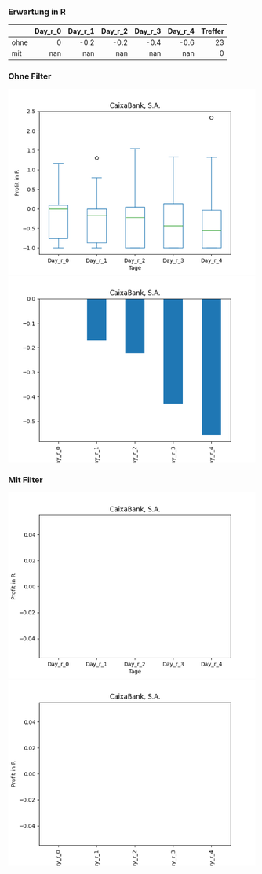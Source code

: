### Erwartung in R
|      |   Day_r_0 |   Day_r_1 |   Day_r_2 |   Day_r_3 |   Day_r_4 |   Treffer |
|:-----|----------:|----------:|----------:|----------:|----------:|----------:|
| ohne |         0 |      -0.2 |      -0.2 |      -0.4 |      -0.6 |        23 |
| mit  |       nan |     nan   |     nan   |     nan   |     nan   |         0 |

### Ohne Filter
![image info](./data/CAIXY_box_all.png)
![image info](./data/CAIXY_median_all.png)

### Mit Filter
![image info](./data/CAIXY_box_filtered.png)
![image info](./data/CAIXY_median_filtered.png)